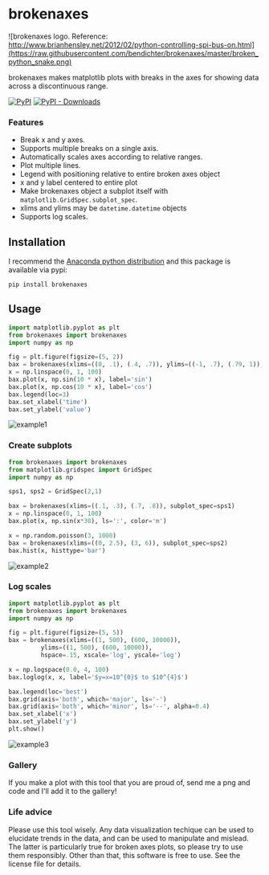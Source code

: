 # brokenaxes

![brokenaxes logo. Reference: http://www.brianhensley.net/2012/02/python-controlling-spi-bus-on.html](https://raw.githubusercontent.com/bendichter/brokenaxes/master/broken_python_snake.png)

brokenaxes makes matplotlib plots with breaks in the axes for showing data across a discontinuous range.

[![PyPI](https://img.shields.io/pypi/v/brokenaxes.svg?style=plastic)](https://pypi.python.org/pypi/brokenaxes)
[![PyPI - Downloads](https://img.shields.io/pypi/dm/brokenaxes.svg?color=purple&label=PyPi)](https://pypistats.org/packages/brokenaxes)

### Features
* Break x and y axes.
* Supports multiple breaks on a single axis.
* Automatically scales axes according to relative ranges.
* Plot multiple lines.
* Legend with positioning relative to entire broken axes object
* x and y label centered to entire plot
* Make brokenaxes object a subplot itself with `matplotlib.GridSpec.subplot_spec`.
* xlims and ylims may be `datetime.datetime` objects
* Supports log scales.

## Installation
I recommend the [Anaconda python distribution](http://continuum.io/downloads) and this package is available via pypi:
```
pip install brokenaxes
```

## Usage
```python
import matplotlib.pyplot as plt
from brokenaxes import brokenaxes
import numpy as np

fig = plt.figure(figsize=(5, 2))
bax = brokenaxes(xlims=((0, .1), (.4, .7)), ylims=((-1, .7), (.79, 1)), hspace=.05)
x = np.linspace(0, 1, 100)
bax.plot(x, np.sin(10 * x), label='sin')
bax.plot(x, np.cos(10 * x), label='cos')
bax.legend(loc=3)
bax.set_xlabel('time')
bax.set_ylabel('value')
```
![example1](https://raw.githubusercontent.com/bendichter/brokenaxes/master/example1.png)

### Create subplots

```python
from brokenaxes import brokenaxes
from matplotlib.gridspec import GridSpec
import numpy as np

sps1, sps2 = GridSpec(2,1)

bax = brokenaxes(xlims=((.1, .3), (.7, .8)), subplot_spec=sps1)
x = np.linspace(0, 1, 100)
bax.plot(x, np.sin(x*30), ls=':', color='m')

x = np.random.poisson(3, 1000)
bax = brokenaxes(xlims=((0, 2.5), (3, 6)), subplot_spec=sps2)
bax.hist(x, histtype='bar')
```
![example2](https://raw.githubusercontent.com/bendichter/brokenaxes/master/example2.png)

### Log scales

```python
import matplotlib.pyplot as plt
from brokenaxes import brokenaxes
import numpy as np

fig = plt.figure(figsize=(5, 5))
bax = brokenaxes(xlims=((1, 500), (600, 10000)),
	     ylims=((1, 500), (600, 10000)),
		 hspace=.15, xscale='log', yscale='log')

x = np.logspace(0.0, 4, 100)
bax.loglog(x, x, label='$y=x=10^{0}$ to $10^{4}$')

bax.legend(loc='best')
bax.grid(axis='both', which='major', ls='-')
bax.grid(axis='both', which='minor', ls='--', alpha=0.4)
bax.set_xlabel('x')
bax.set_ylabel('y')
plt.show()
```
![example3](https://raw.githubusercontent.com/bendichter/brokenaxes/master/example3.png)

### Gallery

If you make a plot with this tool that you are proud of, send me a png and code and I'll add it to the gallery!

### Life advice
Please use this tool wisely. Any data visualization techique can be used to elucidate trends in the data, and can be used to manipulate and mislead. The latter is particularly true for broken axes plots, so please try to use them responsibly. Other than that, this software is free to use. See the license file for details.
